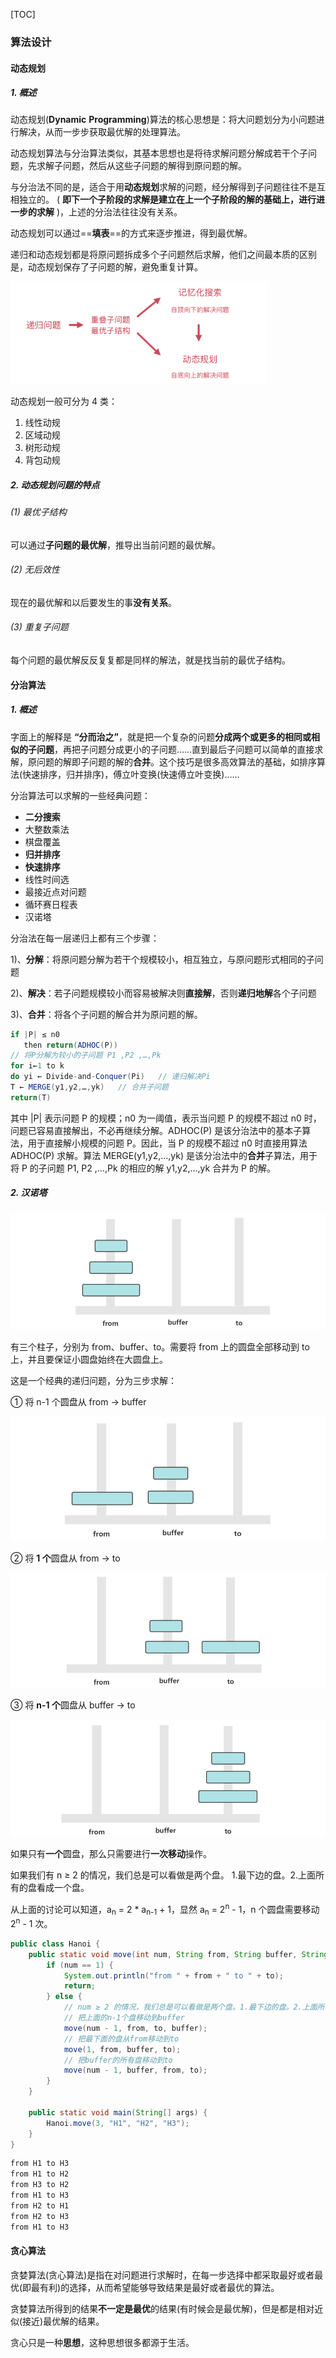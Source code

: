 [TOC]

### 算法设计

#### 动态规划

##### 1. 概述

动态规划(**Dynamic** **Programming**)算法的核心思想是：将大问题划分为小问题进行解决，从而一步步获取最优解的处理算法。

动态规划算法与分治算法类似，其基本思想也是将待求解问题分解成若干个子问题，先求解子问题，然后从这些子问题的解得到原问题的解。

与分治法不同的是，适合于用**动态规划**求解的问题，经分解得到子问题往往不是互相独立的。 ( **即下一个子阶段的求解是建立在上一个子阶段的解的基础上，进行进一步的求解** )，上述的分治法往往没有关系。

动态规划可以通过==**填表**==的方式来逐步推进，得到最优解。

递归和动态规划都是将原问题拆成多个子问题然后求解，他们之间最本质的区别是，动态规划保存了子问题的解，避免重复计算。 

<img src="assets/dynamic_programming.png" style="zoom:40%;" />

动态规划一般可分为 4 类：

1. 线性动规
2. 区域动规
3. 树形动规
4. 背包动规

##### 2. 动态规划问题的特点

###### (1) 最优子结构

可以通过**子问题的最优解**，推导出当前问题的最优解。

###### (2) 无后效性

现在的最优解和以后要发生的事**没有关系**。

###### (3) 重复子问题

每个问题的最优解反反复复都是同样的解法，就是找当前的最优子结构。



#### 分治算法

##### 1. 概述

字面上的解释是 **“分而治之”**，就是把一个复杂的问题**分成两个或更多的相同或相似的子问题**，再把子问题分成更小的子问题……直到最后子问题可以简单的直接求解，原问题的解即子问题的解的**合并**。这个技巧是很多高效算法的基础，如排序算法(快速排序，归并排序)，傅立叶变换(快速傅立叶变换)……

分治算法可以求解的一些经典问题：

- **二分搜索**
- 大整数乘法
- 棋盘覆盖
- **归并排序**
- **快速排序**
- 线性时间选
- 最接近点对问题
- 循环赛日程表
- 汉诺塔

分治法在每一层递归上都有三个步骤：

1)、**分解**：将原问题分解为若干个规模较小，相互独立，与原问题形式相同的子问题

2)、**解决**：若子问题规模较小而容易被解决则**直接解**，否则**递归地解**各个子问题

3)、**合并**：将各个子问题的解合并为原问题的解。

```java
if |P| ≤ n0
   then return(ADHOC(P))
// 将P分解为较小的子问题 P1 ,P2 ,…,Pk
for i←1 to k
do yi ← Divide-and-Conquer(Pi)   // 递归解决Pi
T ← MERGE(y1,y2,…,yk)   // 合并子问题
return(T)
```

其中 |P| 表示问题 P 的规模；n0 为一阈值，表示当问题 P 的规模不超过 n0 时，问题已容易直接解出，不必再继续分解。ADHOC(P) 是该分治法中的基本子算法，用于直接解小规模的问题 P。因此，当 P 的规模不超过 n0 时直接用算法 ADHOC(P) 求解。算法 MERGE(y1,y2,…,yk) 是该分治法中的**合并**子算法，用于将 P 的子问题 P1, P2 ,…,Pk 的相应的解 y1,y2,…,yk 合并为 P 的解。

##### 2. 汉诺塔

<img src="assets/1563523848296.png" alt="1563523848296" style="zoom:67%;" />

有三个柱子，分别为 from、buffer、to。需要将 from 上的圆盘全部移动到 to 上，并且要保证小圆盘始终在大圆盘上。

这是一个经典的递归问题，分为三步求解：

① 将 n-1 个圆盘从 from -> buffer

<img src="assets/1563523859089.png" alt="1563523859089" style="zoom:67%;" />

② 将 **1 个**圆盘从 from -> to

<img src="assets/1563523869528.png" alt="1563523869528" style="zoom:67%;" />

③ 将 **n-1 个**圆盘从 buffer -> to

<img src="assets/1563523881670.png" alt="1563523881670" style="zoom:67%;" />

如果只有**一个**圆盘，那么只需要进行**一次移动**操作。

如果我们有 n ≥ 2 的情况，我们总是可以看做是两个盘。 1.最下边的盘。2.上面所有的盘看成一个盘。

从上面的讨论可以知道，a<sub>n</sub> = 2 * a<sub>n-1</sub> + 1，显然 a<sub>n</sub> = 2<sup>n</sup> - 1，n 个圆盘需要移动 2<sup>n</sup> - 1 次。

```java
public class Hanoi {
    public static void move(int num, String from, String buffer, String to) {
        if (num == 1) {
            System.out.println("from " + from + " to " + to);
            return;
        } else {
            // num ≥ 2 的情况，我们总是可以看做是两个盘。1.最下边的盘。2.上面所有的盘看成一个盘
            // 把上面的n-1个盘移动到buffer
            move(num - 1, from, to, buffer);
            // 把最下面的盘从from移动到to
            move(1, from, buffer, to);
            // 把buffer的所有盘移动到to
            move(num - 1, buffer, from, to);
        }
    }

    public static void main(String[] args) {
        Hanoi.move(3, "H1", "H2", "H3");
    }
}
```

```html
from H1 to H3
from H1 to H2
from H3 to H2
from H1 to H3
from H2 to H1
from H2 to H3
from H1 to H3
```



#### 贪心算法

贪婪算法(贪心算法)是指在对问题进行求解时，在每一步选择中都采取最好或者最优(即最有利)的选择，从而希望能够导致结果是最好或者最优的算法。

贪婪算法所得到的结果**不一定是最优**的结果(有时候会是最优解)，但是都是相对近似(接近)最优解的结果。

贪心只是一种**思想**，这种思想很多都源于生活。